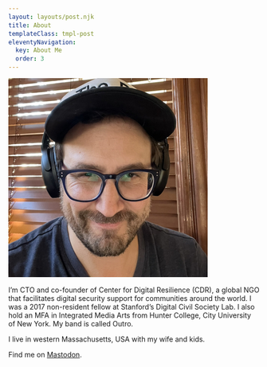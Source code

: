 ```yaml
---
layout: layouts/post.njk
title: About
templateClass: tmpl-post
eleventyNavigation:
  key: About Me
  order: 3
---
```

![me](/img/levy.jpeg)

I’m CTO and co-founder of Center for Digital Resilience (CDR), a global NGO that facilitates digital security support for communities around the world.
I was a 2017 non-resident fellow at Stanford’s Digital Civil Society Lab. I also hold an MFA in Integrated Media Arts from Hunter College, City University of New York.
My band is called Outro.

I live in western Massachusetts, USA with my wife and kids.

Find me on <a rel="me" href="https://social.coop/@levy">Mastodon</a>.

